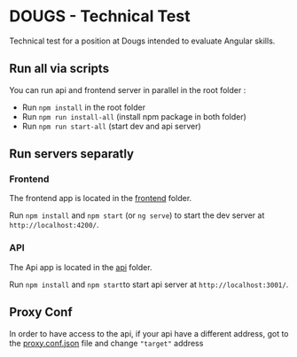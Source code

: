 # DOUGS - Technical Test

Technical test for a position at Dougs intended to evaluate Angular skills. 

## Run all via scripts

You can run api and frontend server in parallel in the root folder :
- Run `npm install` in the root folder
- Run `npm run install-all` (install npm package in both folder)
- Run `npm run start-all` (start dev and api server)

## Run servers separatly 

### Frontend

The frontend app is located in the [frontend](frontend) folder.

Run `npm install` and `npm start` (or `ng serve`) to start the dev server at `http://localhost:4200/`.


### API

The Api app is located in the [api](api) folder.

Run `npm install` and `npm start`to start api server at `http://localhost:3001/`.


## Proxy Conf

In order to have access to the api, if your api have a different address,
got to the [proxy.conf.json](frontend/proxy.conf.json) file and change `"target"` address

